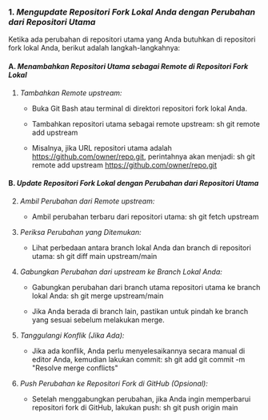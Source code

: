 ### 1. *Mengupdate Repositori Fork Lokal Anda dengan Perubahan dari Repositori Utama*

Ketika ada perubahan di repositori utama yang Anda butuhkan di repositori fork lokal Anda, berikut adalah langkah-langkahnya:

#### A. *Menambahkan Repositori Utama sebagai Remote di Repositori Fork Lokal*

1. *Tambahkan Remote upstream:*
   - Buka Git Bash atau terminal di direktori repositori fork lokal Anda.
   - Tambahkan repositori utama sebagai remote upstream:
     sh
     git remote add upstream <URL-repositori-utama>
     
   - Misalnya, jika URL repositori utama adalah https://github.com/owner/repo.git, perintahnya akan menjadi:
     sh
     git remote add upstream https://github.com/owner/repo.git
     

#### B. *Update Repositori Fork Lokal dengan Perubahan dari Repositori Utama*

2. *Ambil Perubahan dari Remote upstream:*
   - Ambil perubahan terbaru dari repositori utama:
     sh
     git fetch upstream
     

3. *Periksa Perubahan yang Ditemukan:*
   - Lihat perbedaan antara branch lokal Anda dan branch di repositori utama:
     sh
     git diff main upstream/main
     

4. *Gabungkan Perubahan dari upstream ke Branch Lokal Anda:*
   - Gabungkan perubahan dari branch utama repositori utama ke branch lokal Anda:
     sh
     git merge upstream/main
     
   - Jika Anda berada di branch lain, pastikan untuk pindah ke branch yang sesuai sebelum melakukan merge.

5. *Tanggulangi Konflik (Jika Ada):*
   - Jika ada konflik, Anda perlu menyelesaikannya secara manual di editor Anda, kemudian lakukan commit:
     sh
     git add <file-yang-diperbaiki>
     git commit -m "Resolve merge conflicts"
     

6. *Push Perubahan ke Repositori Fork di GitHub (Opsional):*
   - Setelah menggabungkan perubahan, jika Anda ingin memperbarui repositori fork di GitHub, lakukan push:
     sh
     git push origin main